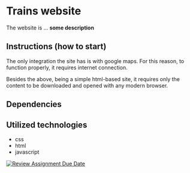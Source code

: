 # Trains website

The website is ... **some description**

## Instructions (how to start)

The only integration the site has is with google maps. For this reason, to function properly, it requires internet connection.

Besides the above, being a simple html-based site, it requires only the content to be downloaded and opened with any modern browser.

## Dependencies

## Utilized technologies

- css
- html
- javascript




[![Review Assignment Due Date](https://classroom.github.com/assets/deadline-readme-button-22041afd0340ce965d47ae6ef1cefeee28c7c493a6346c4f15d667ab976d596c.svg)](https://classroom.github.com/a/cxxOiUOi)
